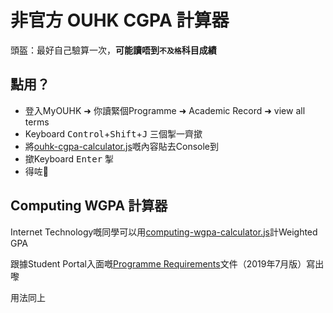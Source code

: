 # 非官方 OUHK CGPA 計算器

頭盔：最好自己驗算一次，**可能讀唔到`不及格`科目成績**

## 點用？

- 登入MyOUHK ➜ 你讀緊個Programme ➜ Academic Record ➜ view all terms
- Keyboard <kbd>Control</kbd>+<kbd>Shift</kbd>+<kbd>J</kbd> 三個掣一齊撳
- 將[ouhk-cgpa-calculator.js](https://raw.githubusercontent.com/maxloh/ouhk-cgpa-calculator/master/ouhk-cgpa-calculator.js)嘅內容貼去Console到
- 撳Keyboard <kbd>Enter</kbd> 掣
- 得咗🤟

## Computing WGPA 計算器

Internet Technology嘅同學可以用[computing-wgpa-calculator.js](https://raw.githubusercontent.com/maxloh/ouhk-cgpa-calculator/master/computing-wgpa-calculator.js)計Weighted GPA

跟據Student Portal入面嘅[Programme Requirements](http://www.ouhk.edu.hk/REG/reg_ftae/Programme_Requirements/Prog_req_9717_BCOMPHITJ.pdf)文件（2019年7月版）寫出嚟

用法同上